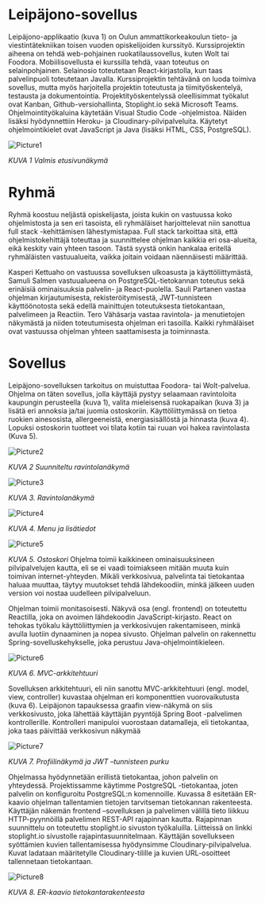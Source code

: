 # Leipäjono-sovellus 

Leipäjono-applikaatio (kuva 1) on Oulun ammattikorkeakoulun tieto- ja viestintätekniikan toisen vuoden opiskelijoiden kurssityö. Kurssiprojektin aiheena on tehdä web-pohjainen ruokatilaussovellus, kuten Wolt tai Foodora. Mobiilisovellusta ei kurssilla tehdä, vaan toteutus on selainpohjainen. Selainosio toteutetaan React-kirjastolla, kun taas palvelinpuoli toteutetaan Javalla. Kurssiprojektin tehtävänä on luoda toimiva sovellus, mutta myös harjoitella projektin toteutusta ja tiimityöskentelyä, testausta ja dokumentointia. Projektityöskentelyssä oleellisimmat työkalut ovat Kanban, Github-versiohallinta, Stoplight.io sekä Microsoft Teams. Ohjelmointityökaluina käytetään Visual Studio Code -ohjelmistoa. Näiden lisäksi hyödynnettiin Heroku- ja Cloudinary-pilvipalveluita. Käytetyt ohjelmointikielet ovat JavaScript ja Java (lisäksi HTML, CSS, PostgreSQL). 

![Picture1](https://user-images.githubusercontent.com/91842220/166519533-56bf6e23-fc9d-4d09-9b21-a908381398fc.png)

*KUVA 1 Valmis etusivunäkymä*
# Ryhmä
Ryhmä koostuu neljästä opiskelijasta, joista kukin on vastuussa koko ohjelmistosta ja sen eri tasoista, eli ryhmäläiset harjoittelevat niin sanottua full stack -kehittämisen lähestymistapaa. Full stack tarkoittaa sitä, että ohjelmistokehittäjä toteuttaa ja suunnittelee ohjelman kaikkia eri osa-alueita, eikä keskity vain yhteen tasoon. Tästä syystä onkin hankalaa eritellä ryhmäläisten vastuualueita, vaikka joitain voidaan näennäisesti määrittää.  

 

Kasperi Kettuaho on vastuussa sovelluksen ulkoasusta ja käyttöliittymästä, Samuli Salmen vastuualueena on PostgreSQL-tietokannan toteutus sekä erinäisiä ominaisuuksia palvelin- ja React-puolella. Sauli Partanen vastaa ohjelman kirjautumisesta, rekisteröitymisestä, JWT-tunnisteen käyttöönotosta sekä edellä mainittujen toteutuksesta tietokantaan, palvelimeen ja Reactiin. Tero Vähäsarja vastaa ravintola- ja menutietojen näkymästä ja niiden toteutumisesta ohjelman eri tasoilla. Kaikki ryhmäläiset ovat vastuussa ohjelman yhteen saattamisesta ja toiminnasta.   
# Sovellus
Leipäjono-sovelluksen tarkoitus on muistuttaa Foodora- tai Wolt-palvelua. Ohjelma on täten sovellus, jolla käyttäjä pystyy selaamaan ravintoloita kaupungin perusteella (kuva 1), valita mieleisensä ruokapaikan (kuva 3) ja lisätä eri annoksia ja/tai juomia ostoskoriin. Käyttöliittymässä on tietoa ruokien ainesosista, allergeeneistä, energiasisällöstä ja hinnasta (kuva 4). Lopuksi ostoskorin tuotteet voi tilata kotiin tai ruuan voi hakea ravintolasta (Kuva 5).  

![Picture2](https://user-images.githubusercontent.com/91842220/166519832-74a81b62-8345-4930-8e80-4f7a0c946601.png)

*KUVA 2 Suunniteltu ravintolanäkymä*

![Picture3](https://user-images.githubusercontent.com/91842220/166520003-27b13118-2fad-4fdb-8397-6d682a0156f1.png)

*KUVA 3. Ravintolanäkymä*

![Picture4](https://user-images.githubusercontent.com/91842220/166520074-9f6c1f36-5b6e-4baf-be29-d881aa09663c.png)

*KUVA 4. Menu ja lisätiedot*

![Picture5](https://user-images.githubusercontent.com/91842220/166520143-ec7710b0-3d58-4bd2-89db-7ece291ecbfb.png)

*KUVA 5. Ostoskori*
Ohjelma toimii kaikkineen ominaisuuksineen pilvipalvelujen kautta, eli se ei vaadi toimiakseen mitään muuta kuin toimivan internet-yhteyden. Mikäli verkkosivua, palvelinta tai tietokantaa haluaa muuttaa, täytyy muutokset tehdä lähdekoodiin, minkä jälkeen uuden version voi nostaa uudelleen pilvipalveluun. 

 

Ohjelman toimii monitasoisesti. Näkyvä osa (engl. frontend) on toteutettu Reactilla, joka on avoimen lähdekoodin JavaScript-kirjasto. React on tehokas työkalu käyttöliittymien ja verkkosivujen rakentamiseen, minkä avulla luotiin dynaaminen ja nopea sivusto. Ohjelman palvelin on rakennettu Spring-sovelluskehykselle, joka perustuu Java-ohjelmointikieleen. 


![Picture6](https://user-images.githubusercontent.com/91842220/166520224-24201624-4a97-48f6-b1db-c87b51a7624a.png)

*KUVA 6. MVC-arkkitehtuuri*

Sovelluksen arkkitehtuuri, eli niin sanottu MVC-arkkitehtuuri (engl. model, view, controller) kuvastaa ohjelman eri komponenttien vuorovaikutusta (kuva 6). Leipäjonon tapauksessa graafin view-näkymä on siis verkkosivusto, joka lähettää käyttäjän pyyntöjä Spring Boot -palvelimen kontrollerille. Kontrolleri manipuloi vuorostaan datamalleja, eli tietokantaa, joka taas päivittää verkkosivun näkymää


![Picture7](https://user-images.githubusercontent.com/91842220/166520329-bcf233af-f671-4a70-9c2d-60e628e3f5db.png)

*KUVA 7. Profiilinäkymä ja JWT –tunnisteen purku*

Ohjelmassa hyödynnetään erillistä tietokantaa, johon palvelin on yhteydessä.  Projektissamme käytimme PostgreSQL -tietokantaa, joten palvelin on konfiguroitu PostgreSQL:n komennoille. Kuvassa 8 esitetään ER-kaavio ohjelman tallentamien tietojen tarvitseman tietokannan rakenteesta. Käyttäjän näkemän frontend –sovelluksen ja palvelimen välillä tieto liikkuu HTTP-pyynnöillä palvelimen REST-API rajapinnan kautta. Rajapinnan suunnittelu on toteutettu stoplight.io sivuston työkaluilla. Liitteissä on linkki stoplight.io sivustolle rajapintasuunnitelmaan. Käyttäjän sovellukseen syöttämien kuvien tallentamisessa hyödynsimme Cloudinary-pilvipalvelua. Kuvat ladataan määritetylle Cloudinary-tilille ja kuvien URL-osoitteet tallennetaan tietokantaan. 


![Picture8](https://user-images.githubusercontent.com/91842220/166520410-879bc21b-768e-483c-942a-2fd3a1c61ae4.png)

*KUVA 8. ER-kaavio tietokantarakenteesta*
